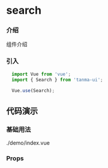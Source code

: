 # search

### 介绍

组件介绍

### 引入

```js
  import Vue from 'vue';
  import { Search } from 'tanma-ui';
  
  Vue.use(Search);
```

## 代码演示

### 基础用法

<demo-code>./demo/index.vue</demo-code>

### Props